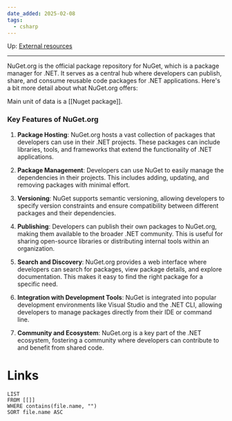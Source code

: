 ```yaml
---
date_added: 2025-02-08
tags:
  - csharp
---
```

Up: [External resources](External%20resources.md)
___
 NuGet.org is the official package repository for NuGet, which is a package manager for .NET. It serves as a central hub where developers can publish, share, and consume reusable code packages for .NET applications. Here's a bit more detail about what NuGet.org offers:

Main unit of data is a [[Nuget package]].
### Key Features of NuGet.org

1. **Package Hosting**: NuGet.org hosts a vast collection of packages that developers can use in their .NET projects. These packages can include libraries, tools, and frameworks that extend the functionality of .NET applications.
    
2. **Package Management**: Developers can use NuGet to easily manage the dependencies in their projects. This includes adding, updating, and removing packages with minimal effort.
    
3. **Versioning**: NuGet supports semantic versioning, allowing developers to specify version constraints and ensure compatibility between different packages and their dependencies.
    
4. **Publishing**: Developers can publish their own packages to NuGet.org, making them available to the broader .NET community. This is useful for sharing open-source libraries or distributing internal tools within an organization.
    
5. **Search and Discovery**: NuGet.org provides a web interface where developers can search for packages, view package details, and explore documentation. This makes it easy to find the right package for a specific need.
    
6. **Integration with Development Tools**: NuGet is integrated into popular development environments like Visual Studio and the .NET CLI, allowing developers to manage packages directly from their IDE or command line.
    
7. **Community and Ecosystem**: NuGet.org is a key part of the .NET ecosystem, fostering a community where developers can contribute to and benefit from shared code.
# Links
```dataview
LIST
FROM [[]]
WHERE contains(file.name, "")
SORT file.name ASC
```
